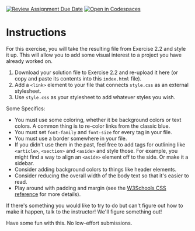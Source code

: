 [![Review Assignment Due Date](https://classroom.github.com/assets/deadline-readme-button-24ddc0f5d75046c5622901739e7c5dd533143b0c8e959d652212380cedb1ea36.svg)](https://classroom.github.com/a/2Av1XJzH)
[![Open in Codespaces](https://classroom.github.com/assets/launch-codespace-7f7980b617ed060a017424585567c406b6ee15c891e84e1186181d67ecf80aa0.svg)](https://classroom.github.com/open-in-codespaces?assignment_repo_id=13847345)
# Instructions  

For this exercise, you will take the resulting file from Exercise 2.2 and style it up. This will allow you to add some visual interest to a project you have already worked on.

1. Download your solution file to Exercise 2.2 and re-upload it here (or copy and paste its contents into this `index.html` file).
1. Add a `<link>` element to your file that connects `style.css` as an external stylesheet.
1. Use `style.css` as your stylesheet to add whatever styles you wish.

Some Specifics:

* You must use some coloring, whether it be background colors or text colors. A common thing is to re-color links from the classic blue.
* You must set `font-family` and `font-size` for every tag in your file.
* You must use a border somewhere in your file.
* If you didn't use them in the past, feel free to add tags for outlining like `<article>`, `<section>` and `<aside>` and style those. For example, you might find a way to align an `<aside>` element off to the side. Or make it a sidebar.
* Consider adding background colors to things like header elements.
* Consider reducing the overall width of the body text so that it's easier to read.
* Play around with padding and margin (see the [W3Schools CSS reference](https://www.w3schools.com/cssref/index.php) for more details).

If there's something you would like to try to do but can't figure out how to make it happen, talk to the instructor! We'll figure something out!

Have some fun with this. No low-effort submissions.
